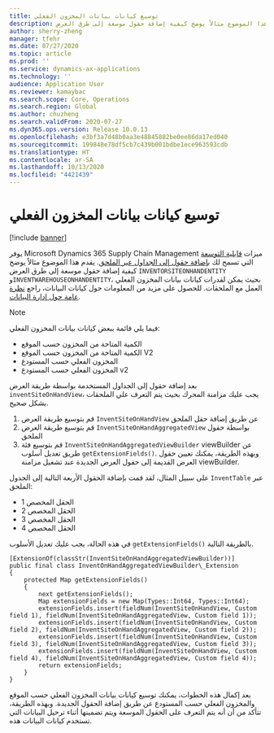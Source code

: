 ```yaml
---
title: توسيع كيانات بيانات المخزون الفعلي
description: يقدم هذا الموضوع مثالاً يوضح كيفية إضافة حقول موسعة إلى طرق العرض INVENTORSITEONHANDENTITY وINVENTWAREHOUSEONHANDENTITY، بحيث يمكن لقدرات كيانات بيانات المخزون الفعلي العمل مع الملحقات.
author: sherry-zheng
manager: tfehr
ms.date: 07/27/2020
ms.topic: article
ms.prod: ''
ms.service: dynamics-ax-applications
ms.technology: ''
audience: Application User
ms.reviewer: kamaybac
ms.search.scope: Core, Operations
ms.search.region: Global
ms.author: chuzheng
ms.search.validFrom: 2020-07-27
ms.dyn365.ops.version: Release 10.0.13
ms.openlocfilehash: e3bf3a7d48b0aa3e48845882be0ee86da17ed040
ms.sourcegitcommit: 199848e78df5cb7c439b001bdbe1ece963593cdb
ms.translationtype: HT
ms.contentlocale: ar-SA
ms.lasthandoff: 10/13/2020
ms.locfileid: "4421439"
---
```

# <a name="extend-inventory-on-hand-data-entities"></a>توسيع كيانات بيانات المخزون الفعلي

[!include [banner](../includes/banner.md)]

يوفر Microsoft Dynamics 365 Supply Chain Management ميزات [قابلية التوسعة](../../fin-ops-core/dev-itpro/extensibility/extensibility-home-page.md) التي تسمح لك [بإضافة حقول إلى الجداول عبر الملحق](../../fin-ops-core/dev-itpro/extensibility/add-field-extension). يقدم هذا الموضوع مثالاً يوضح كيفية إضافة حقول موسعة إلى طرق العرض `INVENTORSITEONHANDENTITY` و`INVENTWAREHOUSEONHANDENTITY`، بحيث يمكن لقدرات كيانات بيانات المخزون الفعلي العمل مع الملحقات. للحصول على مزيد من المعلومات حول كيانات البيانات، راجع [نظرة عامة حول إدارة البيانات](../../fin-ops-core/dev-itpro/data-entities/data-entities-data-packages.md).

> [!NOTE]
> فيما يلي قائمة ببعض كيانات بيانات المخزون الفعلي:
>
> - الكمية المتاحة من المخزون حسب الموقع
> - الكمية المتاحة من المخزون حسب الموقع V2
> - المخزون الفعلي حسب المستودع
> - المخزون الفعلي حسب المستودع v2

بعد إضافة حقول إلى الجداول المستخدمة بواسطة طريقة العرض `inventSiteOnHandView`، يجب عليك مزامنة المحرك بحيث يتم التعرف علي الملحقات بشكل صحيح.

1. قم بتوسيع طريقة العرض `InventSiteOnHandView` عن طريق إضافة حقل الملحق
1. قم بتوسيع طريقة العرض `InventSiteOnHandAggregatedView` بواسطة حقول الملحق
1. قم بتوسيع فئة `InventSiteOnHandAggregatedViewBuilder` viewBuilder عن طريق تعديل أسلوب `getExtensionFields()`. وبهذه الطريقة، يمكنك تعيين حقول العرض القديمة إلى حقول العرض الجديدة عند تشغيل مزامنة viewBuilder.

على سبيل المثال، لقد قمت بإضافة الحقول الأربعة التالية إلى الجدول `InventTable` عبر الملحق:

- الحقل المخصص 1
- الحقل المخصص 2
- الحقل المخصص 3
- الحقل المخصص 4

في هذه الحالة، يجب عليك تعديل الأسلوب `getExtensionFields()` بالطريقة التالية.

```xpp
[ExtensionOf(classStr(InventSiteOnHandAggregatedViewBuilder))]
public final class InventOnHandAggregatedViewBuilder\_Extension
{
    protected Map getExtensionFields()
    {
        next getExtensionFields();
        Map extensionFields = new Map(Types::Int64, Types::Int64);
        extensionFields.insert(fieldNum(InventSiteOnHandView, Custom field 1), fieldNum(InventSiteOnHandAggregatedView, Custom field 1));
        extensionFields.insert(fieldNum(InventSiteOnHandView, Custom field 2), fieldNum(InventSiteOnHandAggregatedView, Custom field 2));
        extensionFields.insert(fieldNum(InventSiteOnHandView, Custom field 3), fieldNum(InventSiteOnHandAggregatedView, Custom field 3));
        extensionFields.insert(fieldNum(InventSiteOnHandView, Custom field 4), fieldNum(InventSiteOnHandAggregatedView, Custom field 4));
        return extensionFields;
    }
}
```

بعد إكمال هذه الخطوات، يمكنك توسيع كيانات بيانات المخزون الفعلي حسب الموقع والمخزون الفعلي حسب المستودع عن طريق إضافة الحقول الجديدة. وبهذه الطريقة، تتأكد من أن أنه يتم التعرف على الحقول الموسعة ويتم تضمينها أثناء ترحيل البيانات التي تستخدم كيانات البيانات هذه.
